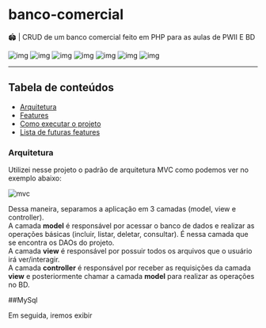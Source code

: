 # banco-comercial
🏟️ | CRUD de um banco comercial feito em PHP para as aulas de PWII E BD

![img](https://img.shields.io/badge/PHP-777BB4?style=for-the-badge&logo=php&logoColor=white)
![img](https://img.shields.io/badge/JavaScript-323330?style=for-the-badge&logo=javascript&logoColor=F7DF1E)
![img](https://img.shields.io/badge/Bulma-00D1B2?style=for-the-badge&logo=Bulma&logoColor=white)
![img](https://img.shields.io/badge/HTML5-E34F26?style=for-the-badge&logo=html5&logoColor=white)
![img](https://img.shields.io/badge/CSS3-1572B6?style=for-the-badge&logo=css3&logoColor=white)
![img](https://img.shields.io/badge/MySQL-005C84?style=for-the-badge&logo=mysql&logoColor=white)
![img](https://img.shields.io/badge/Apache-D22128?style=for-the-badge&logo=Apache&logoColor=white)

-------

## Tabela de conteúdos

* [Arquitetura](#arquitetura)
* [Features](#features)
* [Como executar o projeto](#como-executar-o-projeto)
* [Lista de futuras features](#para-adicionar)

<a name="arquitetura"></a>
### Arquitetura

Utilizei nesse projeto o padrão de arquitetura MVC como podemos ver no exemplo abaixo:

![mvc](https://github.com/matheuscursino/sistema-autenticacao/assets/142545274/29bba093-9edf-47a3-822b-36cc49535583)

Dessa maneira, separamos a aplicação em 3 camadas (model, view e controller). <br>
A camada **model** é responsável por acessar o banco de dados e realizar as operações básicas (incluir, listar, deletar, consultar). É nessa camada que se encontra os DAOs do projeto. <br>
A camada **view** é responsável por possuir todos os arquivos que o usuário irá ver/interagir. <br>
A camada **controller** é responsável por receber as requisições da camada **view** e posteriormente chamar a camada **model** para realizar as operações no BD.

##MySql

Em seguida, iremos exibir 
